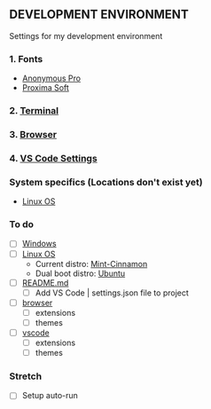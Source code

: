 ## DEVELOPMENT ENVIRONMENT
Settings for my development environment

### 1. Fonts
* [Anonymous Pro](https://www.marksimonson.com/fonts/view/anonymous-pro)
* [Proxima Soft](https://www.marksimonson.com/fonts/view/proxima-soft)

### 2. [Terminal](http://www.github.com/JeffACate/dev-settings/blob/master/Windows/terminal.md#terminal-settings)
### 3. [Browser](https://www.github.com/JeffACate/dev-settings/blob/master/browser.md#browser-settings)
### 4. [VS Code Settings](https://github.com/JeffACate/dev-settings/blob/master/vscode.md#vs-code-settings)

### System specifics (Locations don't exist yet)
* [Linux OS](https://github.com/JeffACate/dev-settings#system-specifics-locations-dont-exist-yet)

### To do 
* [ ] [Windows](https://www.github.com/JeffACate/dev-settings/blob/master/Windows)
* [ ] [Linux OS](https://github.com/JeffACate/dev-settings#system-specifics-locations-dont-exist-yet)
    * Current distro: [Mint-Cinnamon](https://linuxmint.com/edition.php?id=274)
    * Dual boot distro: [Ubuntu](https://ubuntu.com/download/desktop)
* [ ] [README.md](https://github.com/JeffACate/dev-settings#development-environment)
    * [ ] Add VS Code | settings.json file to project
* [ ] [browser](https://www.github.com/JeffACate/dev-settings/blob/master/browser.md#browser-settings)
    * [ ] extensions
    * [ ] themes
* [ ] [vscode](https://www.github.com/JeffACate/dev-settings/blob/master/vscode.md#vs-code-settings)
    * [ ] extensions
    * [ ] themes
    
### Stretch
* [ ] Setup auto-run 

